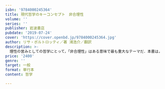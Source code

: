 ```yaml
---
isbn: '9784000245364'
title: 現代哲学のキーコンセプト　非合理性
volume: ''
series: ''
publisher: 岩波書店
pubdate: '2019-07-24'
cover: 'https://cover.openbd.jp/9784000245364.jpg'
author: リサ・ボルトロッティ／著 鴻浩介／翻訳
description: >-
  理性の営みとしての哲学にとって，「非合理性」はある意味で最も重大なテーマだ．本書は，精神医学や心理学，行動経済学などの成果を参照しながら，非合理性に関する常識を批判し，この多義的な概念の諸相を分析する．人間の不可欠の部分として非合理性を位置づけ，情動，認知，判断，幸福や人生の意味などのテーマに新たな光をあてる．
price: '2400'
genre: ''
target: 一般
format: 単行本
content: 哲学

---
```

